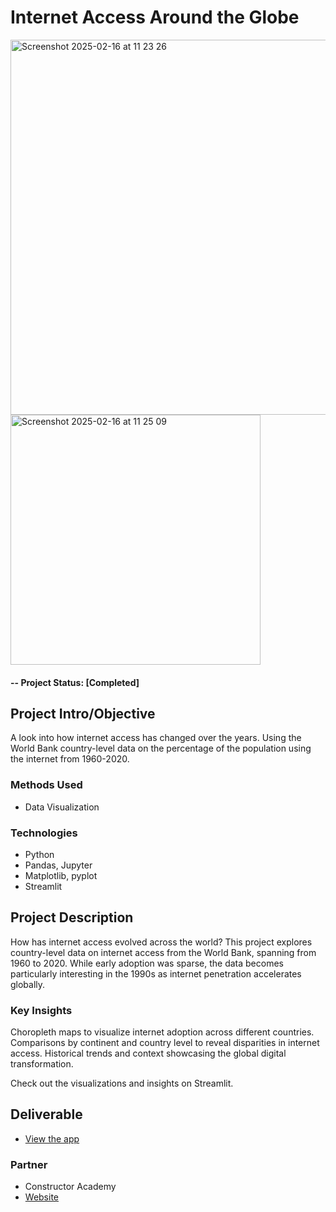 # Internet Access Around the Globe

<img width="600" alt="Screenshot 2025-02-16 at 11 23 26" src="https://github.com/user-attachments/assets/4d7025ec-ea24-4c91-b3b1-4de8d69c4f81" />
<img width="400" alt="Screenshot 2025-02-16 at 11 25 09" src="https://github.com/user-attachments/assets/8d724739-6e52-4b0b-8612-7b60b3afacd5" />


#### -- Project Status: [Completed]

## Project Intro/Objective
A look into how internet access has changed over the years. Using the World Bank country-level data on the percentage of the population using the internet from 1960-2020.

### Methods Used
* Data Visualization

### Technologies
* Python
* Pandas, Jupyter
* Matplotlib, pyplot
* Streamlit

## Project Description
How has internet access evolved across the world? This project explores country-level data on internet access from the World Bank, spanning from 1960 to 2020. While early adoption was sparse, the data becomes particularly interesting in the 1990s as internet penetration accelerates globally.

### Key Insights
Choropleth maps to visualize internet adoption across different countries.
Comparisons by continent and country level to reveal disparities in internet access.
Historical trends and context showcasing the global digital transformation.

Check out the visualizations and insights on Streamlit.

## Deliverable
* [View the app](https://miniproject-yfwvcb23uzqpgz277mohek.streamlit.app/)
  
### Partner
* Constructor Academy
* [Website](https://academy.constructor.org/)
